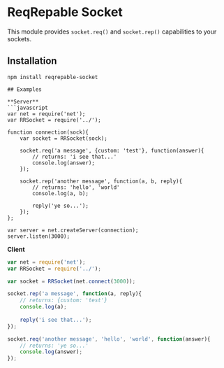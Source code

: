 # ReqRepable Socket
This module provides `socket.req()` and `socket.rep()` capabilities to your sockets.

## Installation
```
npm install reqrepable-socket

## Examples

**Server**
```javascript
var net = require('net');
var RRSocket = require('../');

function connection(sock){
    var socket = RRSocket(sock);

    socket.req('a message', {custom: 'test'}, function(answer){
        // returns: 'i see that...'
        console.log(answer);
    });

    socket.rep('another message', function(a, b, reply){
        // returns: 'hello', 'world'
        console.log(a, b);
        
        reply('ye so...');
    });
};

var server = net.createServer(connection);
server.listen(3000);
```

**Client**
```javascript
var net = require('net');
var RRSocket = require('../');

var socket = RRSocket(net.connect(3000));

socket.rep('a message', function(a, reply){
    // returns: {custom: 'test'}
    console.log(a);
    
    reply('i see that...');
});

socket.req('another message', 'hello', 'world', function(answer){
    // returns: 'ye so...'
    console.log(answer);
});
```
